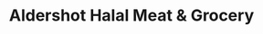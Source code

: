 ---
title: "Aldershot Halal Meat & Grocery"
url: /aldershot/aldershot-halal-meat-and-grocery/
shop: supermarket
---